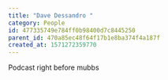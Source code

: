 ```yaml
---
title: "Dave Dessandro "
category: People
id: 477335749e784ff0b98400d7c8445250
parent_id: 470a85ec48f64f17b1e8ba374f4a187f
created_at: 1571272359770
---
```


Podcast right before mubbs 
                